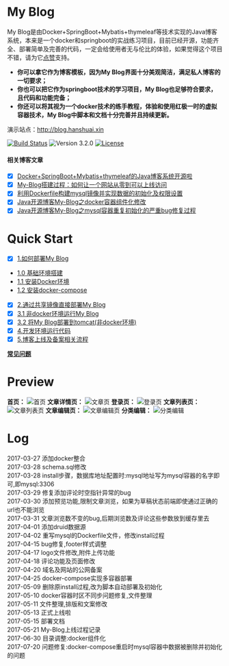 # My Blog

My Blog是由Docker+SpringBoot+Mybatis+thymeleaf等技术实现的Java博客系统，本来是一个docker和springboot的实战练习项目，目前已经开源，功能齐全、部署简单及完善的代码，一定会给使用者无与伦比的体验，如果觉得这个项目不错，请为它[点赞](https://github.com/ZHENFENG13/My-Blog/stargazers)支持。

- **你可以拿它作为博客模板，因为My Blog界面十分美观简洁，满足私人博客的一切要求；**
- **你也可以把它作为springboot技术的学习项目，My Blog也足够符合要求，且代码和功能完备；**
- **你还可以将其视为一个docker技术的练手教程，体验和使用红极一时的虚拟容器技术，My Blog中脚本和文档十分完善并且持续更新。**

演示站点：http://blog.hanshuai.xin

[![Build Status](https://travis-ci.org/ZHENFENG13/My-Blog.svg?branch=master)](https://travis-ci.org/ZHENFENG13/My-Blog)
![Version 3.2.0](https://img.shields.io/badge/version-3.2.0-yellow.svg)
[![License](https://img.shields.io/badge/license-apache-blue.svg)](https://github.com/ZHENFENG13/My-Blog/blob/master/LICENSE)

#### 相关博客文章

* [x] [Docker+SpringBoot+Mybatis+thymeleaf的Java博客系统开源啦](http://www.cnblogs.com/han-1034683568/p/6840493.html)
* [x] [My-Blog搭建过程：如何让一个网站从零到可以上线访问](http://www.cnblogs.com/han-1034683568/p/6885545.html)
* [x] [利用Dockerfile构建mysql镜像并实现数据的初始化及权限设置](http://www.cnblogs.com/han-1034683568/p/6941337.html)
* [x] [Java开源博客My-Blog之docker容器组件化修改](http://www.cnblogs.com/han-1034683568/p/7102765.html)
* [x] [Java开源博客My-Blog之mysql容器重复初始化的严重bug修复过程](http://www.cnblogs.com/han-1034683568/p/7231895.html)

# Quick Start

* [x] [1.如何部署My Blog](https://github.com/ZHENFENG13/My-Blog/wiki/1-%E5%A6%82%E4%BD%95%E9%83%A8%E7%BD%B2My-Blog)
 - [1.0 基础环境搭建](https://github.com/ZHENFENG13/My-Blog/wiki/1.0-%E5%9F%BA%E7%A1%80%E7%8E%AF%E5%A2%83)
 - [1.1 安装Docker环境](https://github.com/ZHENFENG13/My-Blog/wiki/1.1-安装Docker环境)
 - [1.2 安装docker-compose](https://github.com/ZHENFENG13/My-Blog/wiki/1.2-%E5%AE%89%E8%A3%85docker-compose)
* [x] [2.通过共享镜像直接部署My Blog](https://github.com/ZHENFENG13/My-Blog/wiki/2-%E9%80%9A%E8%BF%87%E5%85%B1%E4%BA%AB%E9%95%9C%E5%83%8F%E7%9B%B4%E6%8E%A5%E9%83%A8%E7%BD%B2My-Blog)
* [x] [3.1 非docker环境运行My Blog](https://github.com/ZHENFENG13/My-Blog/wiki/3.1-%E9%9D%9Edocker%E7%8E%AF%E5%A2%83%E8%BF%90%E8%A1%8CMy-Blog)
* [x] [3.2 将My Blog部署到tomcat(非docker环境)](https://github.com/ZHENFENG13/My-Blog/wiki/3.2-%E5%B0%86My-Blog%E9%83%A8%E7%BD%B2%E5%88%B0tomcat(%E9%9D%9Edocker%E7%8E%AF%E5%A2%83))
* [x] [4.开发环境运行代码](https://github.com/ZHENFENG13/My-Blog/wiki/4-%E5%BC%80%E5%8F%91%E7%8E%AF%E5%A2%83%E8%BF%90%E8%A1%8C%E4%BB%A3%E7%A0%81)
* [x] [5.博客上线及备案相关流程](https://github.com/ZHENFENG13/My-Blog/wiki/%E4%B8%8A%E7%BA%BF%E5%8F%8A%E5%A4%87%E6%A1%88%E7%9B%B8%E5%85%B3)

[**常见问题**](https://github.com/ZHENFENG13/My-Blog/wiki/%E5%B8%B8%E8%A7%81%E9%97%AE%E9%A2%98)

# Preview

**首页：**
![首页](http://images2015.cnblogs.com/blog/859549/201705/859549-20170511122850691-373579903.png)
**文章详情页：**
![文章页](http://images2015.cnblogs.com/blog/859549/201705/859549-20170510225208988-1419050749.png)
**登录页：**
![登录页](http://images2015.cnblogs.com/blog/859549/201705/859549-20170511122916004-738411708.png)
**文章列表页：**
![文章列表页](http://images2015.cnblogs.com/blog/859549/201705/859549-20170510225259722-688622603.png)
**文章编辑页：**
![文章编辑页](http://images2015.cnblogs.com/blog/859549/201705/859549-20170510225330566-559394265.png)
**分类编辑：**
![分类编辑](http://images2015.cnblogs.com/blog/859549/201705/859549-20170510225357207-57945087.png)

# Log

2017-03-27 添加docker整合<br/>
2017-03-28 schema.sql修改<br/>
2017-03-28 install步骤，数据库地址配置时:mysql地址写为mysql容器的名字即可,即mysql:3306<br/>
2017-03-29 修复添加评论时空指针异常的bug<br/>
2017-03-30 添加预览功能,限制文章浏览，如果为草稿状态前端即使通过正确的url也不能浏览<br/>
2017-03-31 文章浏览数不变的bug,后期浏览数及评论这些参数放到缓存里去<br/>
2017-04-01 添加druid数据源<br/>
2017-04-02 重写mysql的Dockerfile文件，修改install过程<br/>
2017-04-15 bug修复,footer样式调整<br/>
2017-04-17 logo文件修改,附件上传功能<br/>
2017-04-18 评论功能及页面修改<br/>
2017-04-20 域名及网站的公网备案<br/>
2017-04-25 docker-compose实现多容器部署<br/>
2017-05-09 删除原install过程,改为脚本自动部署及初始化<br/>
2017-05-10 docker容器时区不同步问题修复,文件整理<br/>
2017-05-11 文件整理,排版和文案修改<br/>
2017-05-13 正式上线啦<br/>
2017-05-15 部署文档<br/>
2017-05-21 My-Blog上线过程记录<br/>
2017-06-30 目录调整:docker组件化<br/>
2017-07-20 问题修复:docker-compose重启时mysql容器中数据被删除并初始化的问题<br/>

